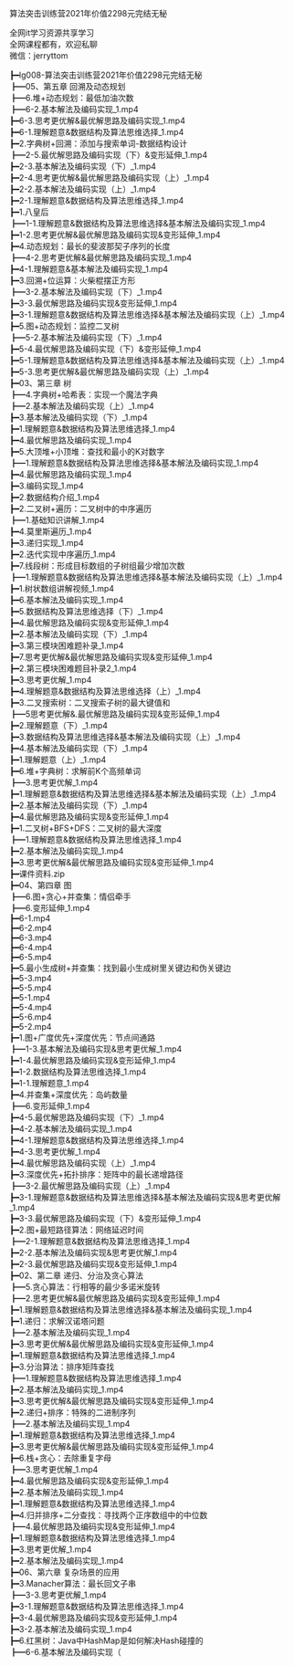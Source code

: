 算法突击训练营2021年价值2298元完结无秘

全网it学习资源共享学习<br>全网课程都有，欢迎私聊<br>微信：jerryttom<br>

┣━lg008-算法突击训练营2021年价值2298元完结无秘<br> ┣━05、第五章 回溯及动态规划<br> ┣━6.堆+动态规划：最低加油次数<br> ┣━6-2.基本解法及编码实现_1.mp4<br> ┣━6-3.思考更优解&amp;最优解思路及编码实现_1.mp4<br> ┣━6-1.理解题意&amp;数据结构及算法思维选择_1.mp4<br> ┣━2.字典树+回溯：添加与搜索单词-数据结构设计<br> ┣━2-5.最优解思路及编码实现（下）&amp;变形延伸_1.mp4<br> ┣━2-3.基本解法及编码实现（下）_1.mp4<br> ┣━2-4.思考更优解&amp;最优解思路及编码实现（上）_1.mp4<br> ┣━2-2.基本解法及编码实现（上）_1.mp4<br> ┣━2-1.理解题意&amp;数据结构及算法思维选择_1.mp4<br> ┣━1.八皇后<br> ┣━1-1.理解题意&amp;数据结构及算法思维选择&amp;基本解法及编码实现_1.mp4<br> ┣━1-2.思考更优解&amp;最优解思路及编码实现&amp;变形延伸_1.mp4<br> ┣━4.动态规划：最长的斐波那契子序列的长度<br> ┣━4-2.思考更优解&amp;最优解思路及编码实现_1.mp4<br> ┣━4-1.理解题意&amp;基本解法及编码实现_1.mp4<br> ┣━3.回溯+位运算：火柴棍摆正方形<br> ┣━3-2.基本解法及编码实现（下）_1.mp4<br> ┣━3-3.最优解思路及编码实现&amp;变形延伸_1.mp4<br> ┣━3-1.理解题意&amp;数据结构及算法思维选择&amp;基本解法及编码实现（上）_1.mp4<br> ┣━5.图+动态规划：监控二叉树<br> ┣━5-2.基本解法及编码实现（下）_1.mp4<br> ┣━5-4.最优解思路及编码实现（下）&amp;变形延伸_1.mp4<br> ┣━5-1.理解题意&amp;数据结构及算法思维选择&amp;基本解法及编码实现（上）_1.mp4<br> ┣━5-3.思考更优解&amp;最优解思路及编码实现（上）_1.mp4<br> ┣━03、第三章 树<br> ┣━4.字典树+哈希表：实现一个魔法字典<br> ┣━2.基本解法及编码实现（上）_1.mp4<br> ┣━3.基本解法及编码实现（下）_1.mp4<br> ┣━1.理解题意&amp;数据结构及算法思维选择_1.mp4<br> ┣━4.最优解思路及编码实现_1.mp4<br> ┣━5.大顶堆+小顶堆：查找和最小的K对数字<br> ┣━1.理解题意&amp;数据结构及算法思维选择&amp;基本解法及编码实现_1.mp4<br> ┣━4.最优解思路及编码实现_1.mp4<br> ┣━3.编码实现_1.mp4<br> ┣━2.数据结构介绍_1.mp4<br> ┣━2.二叉树+遍历：二叉树中的中序遍历<br> ┣━1.基础知识讲解_1.mp4<br> ┣━4.莫里斯遍历_1.mp4<br> ┣━3.递归实现_1.mp4<br> ┣━2.迭代实现中序遍历_1.mp4<br> ┣━7.线段树：形成目标数组的子树组最少增加次数<br> ┣━1.理解题意&amp;数据结构及算法思维选择&amp;基本解法及编码实现（上）_1.mp4<br> ┣━1.树状数组讲解视频_1.mp4<br> ┣━6.基本解法及编码实现_1.mp4<br> ┣━5.数据结构及算法思维选择（下）_1.mp4<br> ┣━4.最优解思路及编码实现&amp;变形延伸_1.mp4<br> ┣━2.基本解法及编码实现（下）_1.mp4<br> ┣━3.第三模块困难题补录_1.mp4<br> ┣━7.思考更优解&amp;最优解思路及编码实现&amp;变形延伸_1.mp4<br> ┣━2.第三模块困难题目补录2_1.mp4<br> ┣━3.思考更优解_1.mp4<br> ┣━4.理解题意&amp;数据结构及算法思维选择（上）_1.mp4<br> ┣━3.二叉搜索树：二叉搜索子树的最大键值和<br> ┣━5思考更优解&amp;.最优解思路及编码实现&amp;变形延伸_1.mp4<br> ┣━2.理解题意（下）_1.mp4<br> ┣━3.数据结构及算法思维选择&amp;基本解法及编码实现（上）_1.mp4<br> ┣━4.基本解法及编码实现（下）_1.mp4<br> ┣━1.理解题意（上）_1.mp4<br> ┣━6.堆+字典树：求解前K个高频单词<br> ┣━3.思考更优解_1.mp4<br> ┣━1.理解题意&amp;数据结构及算法思维选择&amp;基本解法及编码实现（上）_1.mp4<br> ┣━2.基本解法及编码实现（下）_1.mp4<br> ┣━4.最优解思路及编码实现&amp;变形延伸_1.mp4<br> ┣━1.二叉树+BFS+DFS：二叉树的最大深度<br> ┣━1.理解题意&amp;数据结构及算法思维选择_1.mp4<br> ┣━2.基本解法及编码实现_1.mp4<br> ┣━3.思考更优解&amp;最优解思路及编码实现&amp;变形延伸_1.mp4<br> ┣━课件资料.zip<br> ┣━04、第四章 图<br> ┣━6.图+贪心+并查集：情侣牵手<br> ┣━6.变形延伸_1.mp4<br> ┣━6-1.mp4<br> ┣━6-2.mp4<br> ┣━6-3.mp4<br> ┣━6-4.mp4<br> ┣━6-5.mp4<br> ┣━5.最小生成树+并查集：找到最小生成树里关键边和伪关键边<br> ┣━5-3.mp4<br> ┣━5-5.mp4<br> ┣━5-1.mp4<br> ┣━5-4.mp4<br> ┣━5-6.mp4<br> ┣━5-2.mp4<br> ┣━1.图+广度优先+深度优先：节点间通路<br> ┣━1-3.基本解法及编码实现&amp;思考更优解_1.mp4<br> ┣━1-4.最优解思路及编码实现&amp;变形延伸_1.mp4<br> ┣━1-2.数据结构及算法思维选择_1.mp4<br> ┣━1-1.理解题意_1.mp4<br> ┣━4.并查集+深度优先：岛屿数量<br> ┣━6.变形延伸_1.mp4<br> ┣━4-5.最优解思路及编码实现（下）_1.mp4<br> ┣━4-2.基本解法及编码实现_1.mp4<br> ┣━4-1.理解题意&amp;数据结构及算法思维选择_1.mp4<br> ┣━4-3.思考更优解_1.mp4<br> ┣━4.最优解思路及编码实现（上）_1.mp4<br> ┣━3.深度优先+拓扑排序：矩阵中的最长递增路径<br> ┣━3-2.最优解思路及编码实现（上）_1.mp4<br> ┣━3-1.理解题意&amp;数据结构及算法思维选择&amp;基本解法及编码实现&amp;思考更优解_1.mp4<br> ┣━3-3.最优解思路及编码实现（下）&amp;变形延伸_1.mp4<br> ┣━2.图+最短路径算法：网络延迟时间<br> ┣━2-1.理解题意&amp;数据结构及算法思维选择_1.mp4<br> ┣━2-2.基本解法及编码实现&amp;思考更优解_1.mp4<br> ┣━2-3.最优解思路及编码实现&amp;变形延伸_1.mp4<br> ┣━02、第二章 递归、分治及贪心算法<br> ┣━5.贪心算法：行相等的最少多诺米旋转<br> ┣━2.思考更优解&amp;最优解思路及编码实现&amp;变形延伸_1.mp4<br> ┣━1.理解题意&amp;数据结构及算法思维选择&amp;基本解法及编码实现_1.mp4<br> ┣━1.递归：求解汉诺塔问题<br> ┣━2.基本解法及编码实现_1.mp4<br> ┣━3.思考更优解&amp;最优解思路及编码实现&amp;变形延伸_1.mp4<br> ┣━1.理解题意&amp;数据结构及算法思维选择_1.mp4<br> ┣━3.分治算法：排序矩阵查找<br> ┣━1.理解题意&amp;数据结构及算法思维选择_1.mp4<br> ┣━2.基本解法及编码实现_1.mp4<br> ┣━3.思考更优解&amp;最优解思路及编码实现&amp;变形延伸_1.mp4<br> ┣━2.递归+排序：特殊的二进制序列<br> ┣━2.基本解法及编码实现_1.mp4<br> ┣━1.理解题意&amp;数据结构及算法思维选择_1.mp4<br> ┣━3.思考更优解&amp;最优解思路及编码实现&amp;变形延伸_1.mp4<br> ┣━6.栈+贪心：去除重复字母<br> ┣━3.思考更优解_1.mp4<br> ┣━4.最优解思路及编码实现&amp;变形延伸_1.mp4<br> ┣━2.基本解法及编码实现_1.mp4<br> ┣━1.理解题意&amp;数据结构及算法思维选择_1.mp4<br> ┣━4.归并排序+二分查找：寻找两个正序数组中的中位数<br> ┣━4.最优解思路及编码实现&amp;变形延伸_1.mp4<br> ┣━1.理解题意&amp;数据结构及算法思维选择_1.mp4<br> ┣━3.思考更优解_1.mp4<br> ┣━2.基本解法及编码实现_1.mp4<br> ┣━06、第六章 复杂场景的应用<br> ┣━3.Manacher算法：最长回文子串<br> ┣━3-3.思考更优解_1.mp4<br> ┣━3-1.理解题意&amp;数据结构及算法思维选择_1.mp4<br> ┣━3-4.最优解思路及编码实现&amp;变形延伸_1.mp4<br> ┣━3-2.基本解法及编码实现_1.mp4<br> ┣━6.红黑树：Java中HashMap是如何解决Hash碰撞的<br> ┣━6-6.基本解法及编码实现（